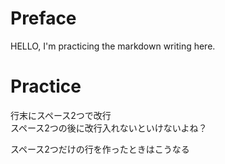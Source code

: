 # Preface
HELLO,
I'm practicing the markdown writing here.

# Practice
行末にスペース2つで改行  
スペース2つの後に改行入れないといけないよね？
  
スペース2つだけの行を作ったときはこうなる